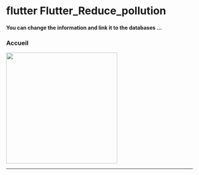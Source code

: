 <h1> flutter Flutter_Reduce_pollution </h1>




<h4> You can change the information and link it to the databases ...</h4>
<h3>Accueil</h3>

<img src="https://github.com/abenkoula71/Flutter-caffee-d/blob/main/Screenshot_1643032183.png" width="300" /> <hr>
